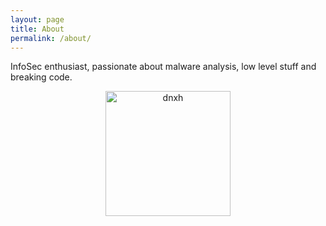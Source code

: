```yaml
---
layout: page
title: About
permalink: /about/
---
```


InfoSec enthusiast, passionate about malware analysis, low level stuff and breaking code. 

<p align="center">
<img src="/images/duckkinfe.jpg" alt="dnxh" width="200"/>
</p>